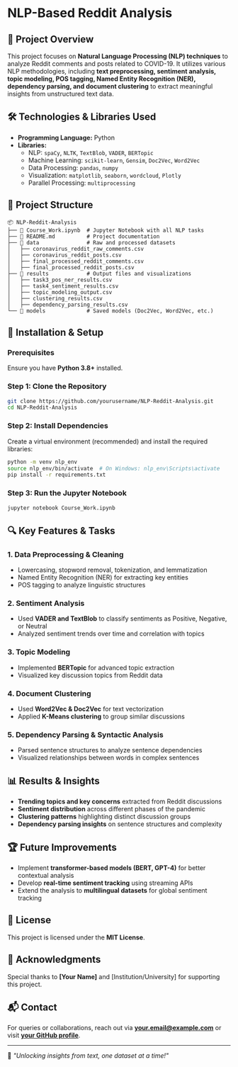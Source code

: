 # NLP-Based Reddit Analysis

## 📌 Project Overview
This project focuses on **Natural Language Processing (NLP) techniques** to analyze Reddit comments and posts related to COVID-19. It utilizes various NLP methodologies, including **text preprocessing, sentiment analysis, topic modeling, POS tagging, Named Entity Recognition (NER), dependency parsing, and document clustering** to extract meaningful insights from unstructured text data.

## 🛠️ Technologies & Libraries Used
- **Programming Language:** Python
- **Libraries:**
  - NLP: `spaCy`, `NLTK`, `TextBlob`, `VADER`, `BERTopic`
  - Machine Learning: `scikit-learn`, `Gensim`, `Doc2Vec`, `Word2Vec`
  - Data Processing: `pandas`, `numpy`
  - Visualization: `matplotlib`, `seaborn`, `wordcloud`, `Plotly`
  - Parallel Processing: `multiprocessing`

## 📂 Project Structure
```
📦 NLP-Reddit-Analysis
├── 📄 Course_Work.ipynb  # Jupyter Notebook with all NLP tasks
├── 📄 README.md          # Project documentation
├── 📂 data               # Raw and processed datasets
│   ├── coronavirus_reddit_raw_comments.csv
│   ├── coronavirus_reddit_posts.csv
│   ├── final_processed_reddit_comments.csv
│   ├── final_processed_reddit_posts.csv
├── 📂 results            # Output files and visualizations
│   ├── task3_pos_ner_results.csv
│   ├── task4_sentiment_results.csv
│   ├── topic_modeling_output.csv
│   ├── clustering_results.csv
│   ├── dependency_parsing_results.csv
└── 📂 models             # Saved models (Doc2Vec, Word2Vec, etc.)
```

## 🚀 Installation & Setup
### Prerequisites
Ensure you have **Python 3.8+** installed.

### Step 1: Clone the Repository
```sh
git clone https://github.com/yourusername/NLP-Reddit-Analysis.git
cd NLP-Reddit-Analysis
```

### Step 2: Install Dependencies
Create a virtual environment (recommended) and install the required libraries:
```sh
python -m venv nlp_env
source nlp_env/bin/activate  # On Windows: nlp_env\Scripts\activate
pip install -r requirements.txt
```

### Step 3: Run the Jupyter Notebook
```sh
jupyter notebook Course_Work.ipynb
```

## 🔍 Key Features & Tasks
### **1. Data Preprocessing & Cleaning**
- Lowercasing, stopword removal, tokenization, and lemmatization
- Named Entity Recognition (NER) for extracting key entities
- POS tagging to analyze linguistic structures

### **2. Sentiment Analysis**
- Used **VADER and TextBlob** to classify sentiments as Positive, Negative, or Neutral
- Analyzed sentiment trends over time and correlation with topics

### **3. Topic Modeling**
- Implemented **BERTopic** for advanced topic extraction
- Visualized key discussion topics from Reddit data

### **4. Document Clustering**
- Used **Word2Vec & Doc2Vec** for text vectorization
- Applied **K-Means clustering** to group similar discussions

### **5. Dependency Parsing & Syntactic Analysis**
- Parsed sentence structures to analyze sentence dependencies
- Visualized relationships between words in complex sentences

## 📊 Results & Insights
- **Trending topics and key concerns** extracted from Reddit discussions
- **Sentiment distribution** across different phases of the pandemic
- **Clustering patterns** highlighting distinct discussion groups
- **Dependency parsing insights** on sentence structures and complexity

## 🏆 Future Improvements
- Implement **transformer-based models (BERT, GPT-4)** for better contextual analysis
- Develop **real-time sentiment tracking** using streaming APIs
- Extend the analysis to **multilingual datasets** for global sentiment tracking

## 📜 License
This project is licensed under the **MIT License**.

## 🙏 Acknowledgments
Special thanks to **[Your Name]** and [Institution/University] for supporting this project.

## 📬 Contact
For queries or collaborations, reach out via **[your.email@example.com](mailto:your.email@example.com)** or visit **[your GitHub profile](https://github.com/yourusername)**.

---
🎯 *"Unlocking insights from text, one dataset at a time!"*

